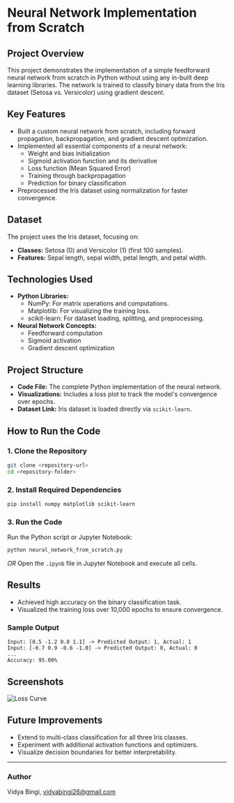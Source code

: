 # **Neural Network Implementation from Scratch**

## **Project Overview**
This project demonstrates the implementation of a simple feedforward neural network from scratch in Python without using any in-built deep learning libraries. The network is trained to classify binary data from the Iris dataset (Setosa vs. Versicolor) using gradient descent.

## **Key Features**
- Built a custom neural network from scratch, including forward propagation, backpropagation, and gradient descent optimization.
- Implemented all essential components of a neural network:
  - Weight and bias initialization
  - Sigmoid activation function and its derivative
  - Loss function (Mean Squared Error)
  - Training through backpropagation
  - Prediction for binary classification
- Preprocessed the Iris dataset using normalization for faster convergence.

## **Dataset**
The project uses the Iris dataset, focusing on:
- **Classes:** Setosa (0) and Versicolor (1) (first 100 samples).
- **Features:** Sepal length, sepal width, petal length, and petal width.

## **Technologies Used**
- **Python Libraries:**
  - NumPy: For matrix operations and computations.
  - Matplotlib: For visualizing the training loss.
  - scikit-learn: For dataset loading, splitting, and preprocessing.
- **Neural Network Concepts:**
  - Feedforward computation
  - Sigmoid activation
  - Gradient descent optimization

## **Project Structure**
- **Code File:** The complete Python implementation of the neural network.
- **Visualizations:** Includes a loss plot to track the model's convergence over epochs.
- **Dataset Link:** Iris dataset is loaded directly via `scikit-learn`.

## **How to Run the Code**

### **1. Clone the Repository**
```bash
git clone <repository-url>
cd <repository-folder>
```

### **2. Install Required Dependencies**
```bash
pip install numpy matplotlib scikit-learn
```

### **3. Run the Code**
Run the Python script or Jupyter Notebook:
```bash
python neural_network_from_scratch.py
```
_OR_
Open the `.ipynb` file in Jupyter Notebook and execute all cells.

## **Results**
- Achieved high accuracy on the binary classification task.
- Visualized the training loss over 10,000 epochs to ensure convergence.

### **Sample Output**
```
Input: [0.5 -1.2 0.8 1.1] -> Predicted Output: 1, Actual: 1
Input: [-0.7 0.9 -0.6 -1.0] -> Predicted Output: 0, Actual: 0
...
Accuracy: 95.00%
```

## **Screenshots**
![Loss Curve](path_to_loss_curve_image)

## **Future Improvements**
- Extend to multi-class classification for all three Iris classes.
- Experiment with additional activation functions and optimizers.
- Visualize decision boundaries for better interpretability.

---

### **Author**
Vidya Bingi,
vidyabingi26@gmail.com
